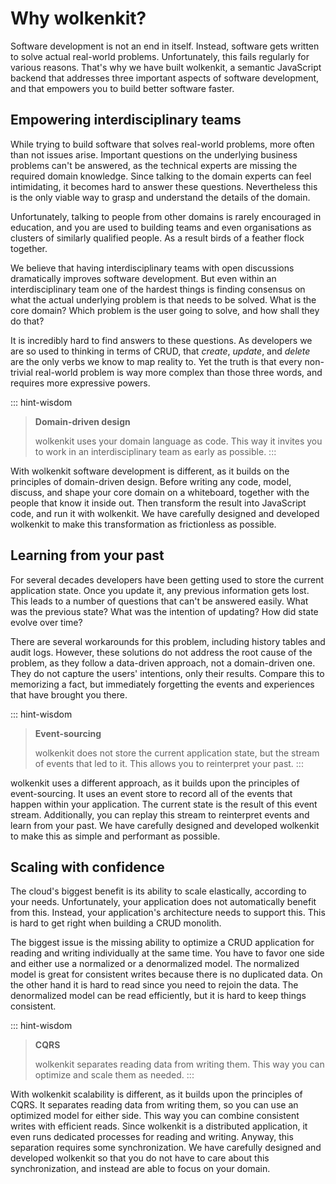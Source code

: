 # Why wolkenkit?

Software development is not an end in itself. Instead, software gets written to solve actual real-world problems. Unfortunately, this fails regularly for various reasons. That's why we have built wolkenkit, a semantic JavaScript backend that addresses three important aspects of software development, and that empowers you to build better software faster.

## Empowering interdisciplinary teams

While trying to build software that solves real-world problems, more often than not issues arise. Important questions on the underlying business problems can't be answered, as the technical experts are missing the required domain knowledge. Since talking to the domain experts can feel intimidating, it becomes hard to answer these questions. Nevertheless this is the only viable way to grasp and understand the details of the domain.

Unfortunately, talking to people from other domains is rarely encouraged in education, and you are used to building teams and even organisations as clusters of similarly qualified people. As a result birds of a feather flock together.

We believe that having interdisciplinary teams with open discussions dramatically improves software development. But even within an interdisciplinary team one of the hardest things is finding consensus on what the actual underlying problem is that needs to be solved. What is the core domain? Which problem is the user going to solve, and how shall they do that?

It is incredibly hard to find answers to these questions. As developers we are so used to thinking in terms of CRUD, that *create*, *update*, and *delete* are the only verbs we know to map reality to. Yet the truth is that every non-trivial real-world problem is way more complex than those three words, and requires more expressive powers.

::: hint-wisdom
> **Domain-driven design**
>
> wolkenkit uses your domain language as code. This way it invites you to work in an interdisciplinary team as early as possible.
:::

With wolkenkit software development is different, as it builds on the principles of domain-driven design. Before writing any code, model, discuss, and shape your core domain on a whiteboard, together with the people that know it inside out. Then transform the result into JavaScript code, and run it with wolkenkit. We have carefully designed and developed wolkenkit to make this transformation as frictionless as possible.

## Learning from your past

For several decades developers have been getting used to store the current application state. Once you update it, any previous information gets lost. This leads to a number of questions that can't be answered easily. What was the previous state? What was the intention of updating? How did state evolve over time?

There are several workarounds for this problem, including history tables and audit logs. However, these solutions do not address the root cause of the problem, as they follow a data-driven approach, not a domain-driven one. They do not capture the users' intentions, only their results. Compare this to memorizing a fact, but immediately forgetting the events and experiences that have brought you there.

::: hint-wisdom
> **Event-sourcing**
>
> wolkenkit does not store the current application state, but the stream of events that led to it. This allows you to reinterpret your past.
:::

wolkenkit uses a different approach, as it builds upon the principles of event-sourcing. It uses an event store to record all of the events that happen within your application. The current state is the result of this event stream. Additionally, you can replay this stream to reinterpret events and learn from your past. We have carefully designed and developed wolkenkit to make this as simple and performant as possible.

## Scaling with confidence

The cloud's biggest benefit is its ability to scale elastically, according to your needs. Unfortunately, your application does not automatically benefit from this. Instead, your application's architecture needs to support this. This is hard to get right when building a CRUD monolith.

The biggest issue is the missing ability to optimize a CRUD application for reading and writing individually at the same time. You have to favor one side and either use a normalized or a denormalized model. The normalized model is great for consistent writes because there is no duplicated data. On the other hand it is hard to read since you need to rejoin the data. The denormalized model can be read efficiently, but it is hard to keep things consistent.

::: hint-wisdom
> **CQRS**
>
> wolkenkit separates reading data from writing them. This way you can optimize and scale them as needed.
:::

With wolkenkit scalability is different, as it builds upon the principles of CQRS. It separates reading data from writing them, so you can use an optimized model for either side. This way you can combine consistent writes with efficient reads. Since wolkenkit is a distributed application, it even runs dedicated processes for reading and writing. Anyway, this separation requires some synchronization. We have carefully designed and developed wolkenkit so that you do not have to care about this synchronization, and instead are able to focus on your domain.

